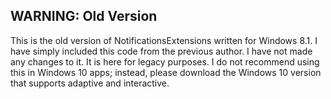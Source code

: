 ## WARNING: Old Version

This is the old version of NotificationsExtensions written for Windows 8.1. I have simply included this code from the previous author. I have not made any changes to it. It is here for legacy purposes. I do not recommend using this in Windows 10 apps; instead, please download the Windows 10 version that supports adaptive and interactive.

